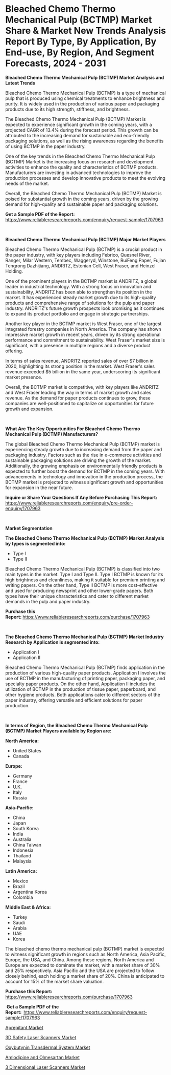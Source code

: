 <p><h1>Bleached Chemo Thermo Mechanical Pulp (BCTMP) Market Share & Market New Trends Analysis Report By Type, By Application, By End-use, By Region, And Segment Forecasts, 2024 - 2031</h1></p><p><strong>Bleached Chemo Thermo Mechanical Pulp (BCTMP) Market Analysis and Latest Trends</strong></p>
<p><p>Bleached Chemo Thermo Mechanical Pulp (BCTMP) is a type of mechanical pulp that is produced using chemical treatments to enhance brightness and purity. It is widely used in the production of various paper and packaging products due to its high strength, stiffness, and brightness.</p><p>The Bleached Chemo Thermo Mechanical Pulp (BCTMP) Market is expected to experience significant growth in the coming years, with a projected CAGR of 13.4% during the forecast period. This growth can be attributed to the increasing demand for sustainable and eco-friendly packaging solutions, as well as the rising awareness regarding the benefits of using BCTMP in the paper industry.</p><p>One of the key trends in the Bleached Chemo Thermo Mechanical Pulp (BCTMP) Market is the increasing focus on research and development activities to enhance the quality and characteristics of BCTMP products. Manufacturers are investing in advanced technologies to improve the production processes and develop innovative products to meet the evolving needs of the market.</p><p>Overall, the Bleached Chemo Thermo Mechanical Pulp (BCTMP) Market is poised for substantial growth in the coming years, driven by the growing demand for high-quality and sustainable paper and packaging solutions.</p></p>
<p><strong>Get a Sample PDF of the Report:&nbsp;</strong> <a href="https://www.reliableresearchreports.com/enquiry/request-sample/1707963">https://www.reliableresearchreports.com/enquiry/request-sample/1707963</a></p>
<p>&nbsp;</p>
<p><strong>Bleached Chemo Thermo Mechanical Pulp (BCTMP) Major Market Players</strong></p>
<p><p>Bleached Chemo Thermo Mechanical Pulp (BCTMP) is a crucial product in the paper industry, with key players including Febrico, Quesnel River, Ranger, Milar Western, Tembec, Waggeryd, Winstone, RuiFeng Paper, Fujian Tengrong Dazhijiang, ANDRITZ, Estonian Cell, West Fraser, and Heinzel Holding.</p><p>One of the prominent players in the BCTMP market is ANDRITZ, a global leader in industrial technology. With a strong focus on innovation and sustainability, ANDRITZ has been able to strengthen its position in the market. It has experienced steady market growth due to its high-quality products and comprehensive range of solutions for the pulp and paper industry. ANDRITZ's future growth prospects look promising as it continues to expand its product portfolio and engage in strategic partnerships.</p><p>Another key player in the BCTMP market is West Fraser, one of the largest integrated forestry companies in North America. The company has shown impressive market growth in recent years, driven by its strong operational performance and commitment to sustainability. West Fraser's market size is significant, with a presence in multiple regions and a diverse product offering.</p><p>In terms of sales revenue, ANDRITZ reported sales of over $7 billion in 2020, highlighting its strong position in the market. West Fraser's sales revenue exceeded $5 billion in the same year, underscoring its significant market presence.</p><p>Overall, the BCTMP market is competitive, with key players like ANDRITZ and West Fraser leading the way in terms of market growth and sales revenue. As the demand for paper products continues to grow, these companies are well-positioned to capitalize on opportunities for future growth and expansion.</p></p>
<p>&nbsp;</p>
<p><strong>What Are The Key Opportunities For Bleached Chemo Thermo Mechanical Pulp (BCTMP) Manufacturers?</strong></p>
<p><p>The global Bleached Chemo Thermo Mechanical Pulp (BCTMP) market is experiencing steady growth due to increasing demand from the paper and packaging industry. Factors such as the rise in e-commerce activities and sustainable packaging solutions are driving the growth of the market. Additionally, the growing emphasis on environmentally friendly products is expected to further boost the demand for BCTMP in the coming years. With advancements in technology and innovation in the production process, the BCTMP market is projected to witness significant growth and opportunities for expansion in the near future.</p></p>
<p><strong>Inquire or Share Your Questions If Any Before Purchasing This Report:</strong> <a href="https://www.reliableresearchreports.com/enquiry/pre-order-enquiry/1707963">https://www.reliableresearchreports.com/enquiry/pre-order-enquiry/1707963</a></p>
<p>&nbsp;</p>
<p><strong>Market Segmentation</strong></p>
<p><strong>The Bleached Chemo Thermo Mechanical Pulp (BCTMP) Market Analysis by types is segmented into:</strong></p>
<p><ul><li>Type I</li><li>Type II</li></ul></p>
<p><p>Bleached Chemo Thermo Mechanical Pulp (BCTMP) is classified into two main types in the market: Type I and Type II. Type I BCTMP is known for its high brightness and cleanliness, making it suitable for premium printing and writing papers. On the other hand, Type II BCTMP is more cost-effective and used for producing newsprint and other lower-grade papers. Both types have their unique characteristics and cater to different market demands in the pulp and paper industry.</p></p>
<p><strong>Purchase this Report:&nbsp;</strong><a href="https://www.reliableresearchreports.com/purchase/1707963">https://www.reliableresearchreports.com/purchase/1707963</a></p>
<p>&nbsp;</p>
<p><strong>The Bleached Chemo Thermo Mechanical Pulp (BCTMP) Market Industry Research by Application is segmented into:</strong></p>
<p><ul><li>Application I</li><li>Application II</li></ul></p>
<p><p>Bleached Chemo Thermo Mechanical Pulp (BCTMP) finds application in the production of various high-quality paper products. Application I involves the use of BCTMP in the manufacturing of printing paper, packaging paper, and specialty paper products. On the other hand, Application II includes the utilization of BCTMP in the production of tissue paper, paperboard, and other hygiene products. Both applications cater to different sectors of the paper industry, offering versatile and efficient solutions for paper production.</p></p>
<p>&nbsp;</p>
<p><strong>In terms of Region, the Bleached Chemo Thermo Mechanical Pulp (BCTMP) Market Players available by Region are:</strong></p>
<p>
    <p> <strong> North America: </strong>
        <ul>
            <li>United States</li>
            <li>Canada</li>
        </ul>
        </p> 
    <p> <strong> Europe: </strong>
        <ul>
            <li>Germany</li>
            <li>France</li>
            <li>U.K.</li>
            <li>Italy</li>
            <li>Russia</li>
        </ul>
        </p> 
    <p> <strong> Asia-Pacific: </strong>
        <ul>
            <li>China</li>
            <li>Japan</li>
            <li>South Korea</li>
            <li>India</li>
            <li>Australia</li>
            <li>China Taiwan</li>
            <li>Indonesia</li>
            <li>Thailand</li>
            <li>Malaysia</li>
        </ul>
        </p> 
    <p> <strong> Latin America: </strong>
        <ul>
            <li>Mexico</li>
            <li>Brazil</li>
            <li>Argentina Korea</li>
            <li>Colombia</li>
        </ul>
        </p> 
    <p> <strong> Middle East & Africa: </strong>
        <ul>
            <li>Turkey</li>
            <li>Saudi</li>
            <li>Arabia</li>
            <li>UAE</li>
            <li>Korea</li>
        </ul>
    </p>
    </p>
<p><p>The bleached chemo thermo mechanical pulp (BCTMP) market is expected to witness significant growth in regions such as North America, Asia Pacific, Europe, the USA, and China. Among these regions, North America and Europe are expected to dominate the market, with a market share of 30% and 25% respectively. Asia Pacific and the USA are projected to follow closely behind, each holding a market share of 20%. China is anticipated to account for 15% of the market share valuation.</p></p>
<p><strong>Purchase this Report: </strong><a href="https://www.reliableresearchreports.com/purchase/1707963">https://www.reliableresearchreports.com/purchase/1707963</a></p>
<p>&nbsp;<strong>Get a Sample PDF of the Report:&nbsp;&nbsp;</strong><a href="https://www.reliableresearchreports.com/enquiry/request-sample/1707963">https://www.reliableresearchreports.com/enquiry/request-sample/1707963</a></p>
<p><strong></strong></p>
<p><p><a href="https://medium.com/@krish.reportprime/aprepitant-market-report-reveals-the-latest-trends-and-growth-opportunities-of-this-market-cfee8eda7dac">Aprepitant Market</a></p><p><a href="https://github.com/Whitneyboyettebo9kiw7yr13/Market-Research-Report-List-1/blob/main/3d-safety-laser-scanners-market.md">3D Safety Laser Scanners Market</a></p><p><a href="https://medium.com/@krish.reportprime/oxybutynin-transdermal-system-market-report-reveals-the-latest-trends-and-growth-opportunities-of-9a042b3971ca">Oxybutynin Transdermal System Market</a></p><p><a href="https://medium.com/@krish.reportprime/amlodipine-and-olmesartan-market-size-reveals-the-best-marketing-channels-in-global-industry-c264d7204007">Amlodipine and Olmesartan Market</a></p><p><a href="https://github.com/PeterParrish5/Market-Research-Report-List-3/blob/main/3-dimensional-laser-scanners-market.md">3 Dimensional Laser Scanners Market</a></p></p>